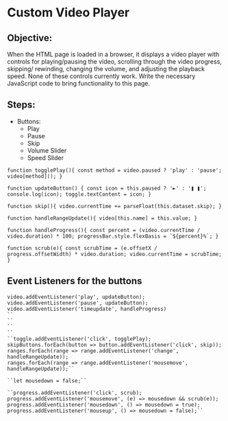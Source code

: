# Custom Video Player

## Objective:
When the HTML page is loaded in a browser, it displays a video player with controls for playing/pausing the video, scrolling through the video progress, skipping/ rewinding, changing the volume, and adjusting the playback speed. None of these controls currently work. Write the necessary JavaScript code to bring functionality to this page.

## Steps:

- Buttons:
	* Play
	* Pause
	* Skip 
	* Volume Slider
	* Speed Slider

``function togglePlay(){
	const method = video.paused ? 'play' : 'pause';
	video[method]();
}``

``function updateButton() {
  const icon = this.paused ? '►' : '❚ ❚';
  console.log(icon);
  toggle.textContent = icon;
}``

``function skip(){
	video.currentTime += parseFloat(this.dataset.skip);
}``

``function handleRangeUpdate(){
	video[this.name] = this.value;
}``

``function handleProgress(){
	const percent = (video.currentTime / video.duration) * 100;
	progressBar.style.flexBasis = `${percent}%`;
}``

``function scrub(e){
	const scrubTime = (e.offsetX / progress.offsetWidth) * video.duration;
	video.currentTime = scrubTime;
}``

## Event Listeners for the buttons
  ```video.addEventListener('click', togglePlay);
video.addEventListener('play', updateButton);
video.addEventListener('pause', updateButton);
video.addEventListener('timeupdate', handleProgress)
``
``
``
``
``toggle.addEventListener('click', togglePlay);
skipButtons.forEach(button => button.addEventListener('click', skip));
ranges.forEach(range => range.addEventListener('change', handleRangeUpdate));
ranges.forEach(range => range.addEventListener('mousemove', handleRangeUpdate));``

``let mousedown = false;``

``progress.addEventListener('click', scrub);
progress.addEventListener('mousemove', (e) => mousedown && scrub(e));
progress.addEventListener('mousedown', () => mousedown = true);
progress.addEventListener('mouseup', () => mousedown = false);``
